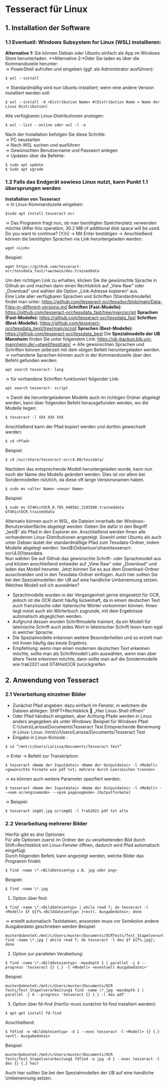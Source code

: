 # Tesseract für Linux

## 1. Installation der Software

### 1.1 Eventuell: **Windows Subsystem for Linux (WSL)** installieren:
**Alternative 1:** Sie können Debian oder Ubuntu einfach als App im Windows Store herunterladen.
**Alternative 2:*Oder Sie laden es über die Kommandozeile herunter:  
-> PowerShell aufrufen und eingeben (ggf. als Administrator ausführen): 
```
$ wsl --install
```
-> Standardmäßig wird nun Ubuntu installiert; wenn eine andere Version installiert werden soll: 

```
$ wsl --install -d <Distribution Name> #(Distribution Name = Name der Linux Distribution)
```
Alle verfügbaren Linux-Distributionen anzeigen:
```
$ wsl --list --online oder wsl -l -o 
```
Nach der Installation befolgen Sie diese Schritte:  
-> PC neustarten  
-> Nach WSL suchen und ausführen  
-> Gewünschten Benutzername und Passwort anlegen  
-> Updaten über die Befehle:  
```
$ sudo apt update
$ Sudo apt ugrade
```

### 1.2 Falls das Endgerät sowieso Linux nutzt, kann Punkt 1.1 übersprungen werden
 **Installation von Tesseract**  
-> In Linux-Kommandozeile eingeben:  
```
$sudo apt install tesseract-ocr
```
-> Das Programm fragt nun, ob man benötigten Speicherplatz verwenden möchte (After this operation, 30.2 MB of additional disk space will be used. Do you want to continue? [Y/n]
-> Mit Enter bestätigen 
-> Anschließend können die benötigten Sprachen via Link heruntergeladen werden:
```
wget <Link>
```
Beispiel:  
```
wget https://github.com/tesseract-ocr/tessdata_fast/raw/main/deu.traineddata
```
Um den richtigen Link zu erhalten, klicken Sie die gewünschte Sprache in Github an und machen dann einen Rechtsklick auf „View Raw“ oder „Download“ und wählen die Option „Link-Adresse kopieren“ aus.  
Eine Liste aller verfügbaren Sprachen und Schriften (Standardmodelle) findet man unter: https://github.com/tesseract-ocr/tessdoc/blob/main/Data-Files-in-different-versions.md
**Schriften (Fast-Modelle):** https://github.com/tesseract-ocr/tessdata_fast/tree/main/script
**Sprachen (Fast-Modelle):** https://github.com/tesseract-ocr/tessdata_fast
**Schriften (Best-Modelle):** https://github.com/tesseract-ocr/tessdata_best/tree/main/script
**Sprachen (Best-Modelle):** https://github.com/tesseract-ocr/tessdata_best
Die **Spezialmodelle der UB Mannheim** finden Sie unter folgendem Link: https://ub-backup.bib.uni-mannheim.de/~stweil/tesstrain/
-> Alle gewünschten Sprachen und Schriften können jederzeit mit dem obigen Befehl heruntergeladen werden.
-> vorhandene Sprachen können auch in der Kommandozeile über den Befehl gefunden werden:  
```
apt search tesseract- lang
```
-> für vorhandene Schriften funktioniert folgender Link: 
```
apt search tesseract- script
```
-> Damit die heruntergeladenen Modelle auch im richtigen Ordner abgelegt werden, kann über folgenden Befehl herausgefunden werden, wo die Modelle liegen:  
```
$ tesseract -l XXX XXX XXX
```
Anschließend kann der Pfad kopiert werden und dorthin gewechselt werden:  
```
$ cd <Pfad>
```
Beispiel: 
```
$ cd /usr/share/tesseract-ocr/4.00/tessdata/
```
Nachdem das entsprechende Modell heruntergeladen wurde, kann nun noch der Name des Modells geändert werden. Dies ist vor allem bei Sondermodellen nützlich, da diese oft lange Versionsnamen haben.  
```
$ sudo mv <alter Name> <neuer Name>
```
Beispiel:  
```
$ sudo mv GT4HistOCR_0.705_440562_2193500.traineddata GT4HistOCR.traineddata
```
Alternativ können auch in WSL, die Dateien innerhalb der Windows-Benutzeroberfläche abgelegt werden: 
Geben Sie dafür in den Begriff „\\wsl$“ als Pfad in den Explorer ein. Anschließend werden Ihnen alle vorhandenen Linux-Distributionen angezeigt. Sowohl unter Ubuntu als auch unter Debian lautet der standardmäßige Pfad zum Tessdata-Ordner, indem Modelle abgelegt werden: \\wsl$\Debian\usr\share\tesseract-ocr\4.00\tessdata.  
Nun wählen Sie auf Github das gewünschte Schrift- oder Sprachmodell aus und klicken anschließend entweder auf „View Raw“ oder „Download“ und laden das Modell herunter. Jetzt können Sie es aus dem Download-Ordner ausschneiden und in den Tessdata-Ordner einfügen. Auch hier sollten Sie bei den Spezialmodellen der UB auf eine handliche Umbenennung setzen.
Welches Modell soll ich auswählen?
- Sprachmodelle wurden in der Vergangenheit gerne eingesetzt für OCR, jedoch ist die OCR damit häufig lückenhaft, da in einem deutschen Text auch französische oder italienische Wörter vorkommen können. Ihnen liegt meist auch ein Wörterbuch zugrunde, mit dem Ergebnisse automatisch abgeglichen werden.  
- Aufgrund dessen wurden Schriftmodelle trainiert, da ein Modell für lateinische Schrift auch jedes Wort in lateinischer Schrift lesen kann egal in welcher Sprache.  
- Die Spezialmodelle erkennen weitere Besonderheiten und so erzielt man mit ihnen häufig das beste Ergebnis.  
- Empfehlung: wenn man einen modernen deutschen Text erkennen möchte, sollte man als Schriftmodell Latin auswählen, wenn man aber ältere Texte erkennen möchte, dann sollte man auf die Sondermodelle wie frak2021 und GT4HistOCR zurückgreifen.  

## 2. Anwendung von Tesseract
### 2.1 Verarbeitung einzelner Bilder
- Zunächst Pfad angeben: dazu einfach im Fenster, in welchem die Dateien abliegen: SHIFT+Rechtsklick  „Hier Linux-Shell öffnen“ 
- Oder Pfad händisch eingeben, aber Achtung Pfade werden in Linux anders angegeben als unter Windows:
Beispiel für Windows Pfad: C:\Users\Larissa\Documents\Tesseract Test
Entsprechende Benennung in Linux: Linux: /mnt/c/Users/Larissa/Documents/Tesseract Test
- Eingabe in Linux-Konsole :
```
$ cd “/mnt/c/Users/Larissa/Documents/Tesseract Test” 
```
-> Enter
-> Befehl zur Transkription: 
```
$ tesseract <Name der Inputdatei> <Name der Outputdatei> -l <Modell> <gewünschte Formate wie pdf txt; mehrere durch Leerzeichen trennen>
```
-> es können auch weitere Parameter spezifiert werden:  
```
$ tesseract <Name der Inputdatei> <Name der Outputdatei> -l <Modell> --<oem ocrenginemode> --<psm pagesegmode> [Outputformate]
```
-> Beispiel: 
```
$ tesseract img01.jpg ocrimg01 -l frak2021 pdf txt alto
```

### 2.2 Verarbeitung mehrerer Bilder  
Hierfür gibt es drei Optionen:  
Für alle Optionen zuerst im Ordner der zu verarbeitenden Bild durch Shift+Rechtsklick ein Linux-Fenster öffnen, dadurch wird Pfad automatisch eingefügt.  
Durch folgenden Befehl, kann angezeigt werden, welche Bilder das Programm findet:  
```
$ find -name \*.<Bilddateientyp z.B. jpg oder png> 
```
Beispiel:  
```
$ find -name \*.jpg
```
1. Option über find: 
```
$ find -name \*.<Bilddateientyp> | while read f; do tesseract -l <Modell> $f ${f%.<Bilddateientyp> }<evtl. Ausgabedatei>; done
```
-> erstellt automatisch Textdateien, ansonsten muss vor Semikolon andere Ausgabedatei geschrieben werden
Beispiel:  
```
muster@ubnoteX:/mnt/c/Users/muster/Documents/OCRTests/Test_Stapelverarbeitung$ find -name \*.jpg | while read f; do tesseract -l deu $f ${f%.jpg}; done
```
2. Option zur parallelen Verabeitung: 
```
$ find -name \*.<Bilddateientyp> -maxdepth 1 | parallel -j 4 --progress 'tesseract {} {.} -l <Modell> <eventuell Ausgabedatei>'
```
Beispiel:
```
muster@ubnoteX:/mnt/c/Users/muster/Documents/OCR Tests/Test_Stapelverarbeitung$ find -name \*.jpg -maxdepth 1 | parallel -j 4 --progress 'tesseract {} {.} -l deu pdf'
```
3. Option über fd-find (hierfür muss zunächst fd-find installiert werden): 
```
$ apt-get install fd-find
```
Anschließend: 
```
$ fdfind -e <Bilddateientyp> -d 1 --exec tesseract -l <Modell> {} {.} <evtl. Ausgabedatei>
```
Beispiel:  
```
muster@ubnoteX:/mnt/c/Users/muster/Documents/OCR Tests/Test_Stapelverarbeitung$ fdfind -e jpg -d 1 --exec tesseract -l deu {} {.} hocr
```
Auch hier sollten Sie bei den Spezialmodellen der UB auf eine handliche Umbenennung setzen.
